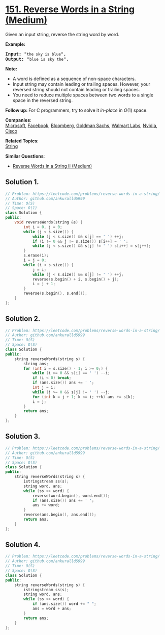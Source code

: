 # [151. Reverse Words in a String (Medium)](https://leetcode.com/problems/reverse-words-in-a-string/)

<p>Given an input string, reverse the string word by word.</p>

<p><strong>Example:&nbsp;&nbsp;</strong></p>

<pre><strong>Input:</strong> "<code>the sky is blue</code>",
<strong>Output:&nbsp;</strong>"<code>blue is sky the</code>".
</pre>

<p><strong>Note:</strong></p>

<ul>
	<li>A word is defined as a sequence of non-space characters.</li>
	<li>Input string may contain leading or trailing spaces. However, your reversed string should not contain leading or trailing spaces.</li>
	<li>You need to reduce multiple spaces between two words to a single space in the reversed string.</li>
</ul>

<p><strong>Follow up:&nbsp;</strong>For C programmers, try to solve it <em>in-place</em> in <em>O</em>(1) space.</p>


**Companies**:  
[Microsoft](https://leetcode.com/company/microsoft), [Facebook](https://leetcode.com/company/facebook), [Bloomberg](https://leetcode.com/company/bloomberg), [Goldman Sachs](https://leetcode.com/company/goldman-sachs), [Walmart Labs](https://leetcode.com/company/walmart-labs), [Nvidia](https://leetcode.com/company/nvidia), [Cisco](https://leetcode.com/company/cisco)

**Related Topics**:  
[String](https://leetcode.com/tag/string/)

**Similar Questions**:
* [Reverse Words in a String II (Medium)](https://leetcode.com/problems/reverse-words-in-a-string-ii/)

## Solution 1.

```cpp
// Problem: https://leetcode.com/problems/reverse-words-in-a-string/
// Author: github.com/ankuralld5999
// Time: O(S)
// Space: O(1)
class Solution {
public:
    void reverseWords(string &s) {
        int i = 0, j = 0;
        while (j < s.size()) {
            while (j < s.size() && s[j] == ' ') ++j;
            if (i != 0 && j != s.size()) s[i++] = ' ';
            while (j < s.size() && s[j] != ' ') s[i++] = s[j++];
        }
        s.erase(i);
        i = j = 0;
        while (i < s.size()) {
            j = i;
            while (j < s.size() && s[j] != ' ') ++j;
            reverse(s.begin() + i, s.begin() + j);
            i = j + 1;
        }
        reverse(s.begin(), s.end());
    }
};
```

## Solution 2. 

```cpp
// Problem: https://leetcode.com/problems/reverse-words-in-a-string/
// Author: github.com/ankuralld5999
// Time: O(S)
// Space: O(S)
class Solution {
public:
    string reverseWords(string s) {
        string ans;
        for (int i = s.size() - 1; i >= 0;) {
            while (i >= 0 && s[i] == ' ') --i;
            if (i < 0) break;
            if (ans.size()) ans += ' ';
            int j = i;
            while (j >= 0 && s[j] != ' ') --j;
            for (int k = j + 1; k <= i; ++k) ans += s[k];
            i = j;
        }
        return ans;
    }
};
```

## Solution 3.

```cpp
// Problem: https://leetcode.com/problems/reverse-words-in-a-string/
// Author: github.com/ankuralld5999
// Time: O(S)
// Space: O(S)
class Solution {
public:
    string reverseWords(string s) {
        istringstream ss(s);
        string word, ans;
        while (ss >> word) {
            reverse(word.begin(), word.end());
            if (ans.size()) ans += ' '; 
            ans += word;
        }
        reverse(ans.begin(), ans.end());
        return ans;
    }
};
```

## Solution 4.

```cpp
// Problem: https://leetcode.com/problems/reverse-words-in-a-string/
// Author: github.com/ankuralld5999
// Time: O(S)
// Space: O(S)
class Solution {
public:
    string reverseWords(string s) {
        istringstream ss(s);
        string word, ans;
        while (ss >> word) {
            if (ans.size()) word += " ";
            ans = word + ans;
        }
        return ans;
    }
};
```
